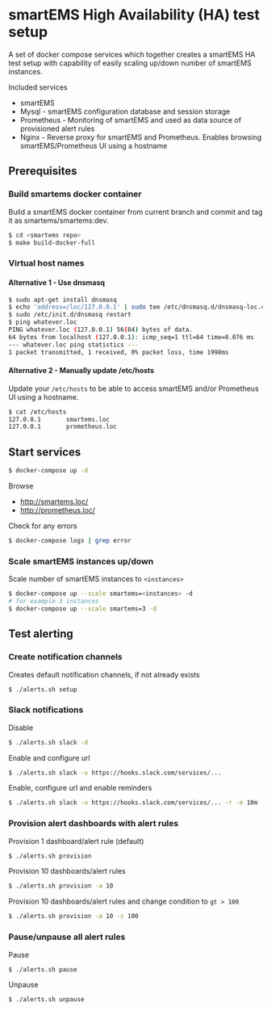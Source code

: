 # smartEMS High Availability (HA) test setup

A set of docker compose services which together creates a smartEMS HA test setup with capability of easily
scaling up/down number of smartEMS instances.

Included services

* smartEMS
* Mysql - smartEMS configuration database and session storage
* Prometheus - Monitoring of smartEMS and used as data source of provisioned alert rules
* Nginx - Reverse proxy for smartEMS and Prometheus. Enables browsing smartEMS/Prometheus UI using a hostname

## Prerequisites

### Build smartems docker container

Build a smartEMS docker container from current branch and commit and tag it as smartems/smartems:dev.

```bash
$ cd <smartems repo>
$ make build-docker-full
```

### Virtual host names

#### Alternative 1 - Use dnsmasq

```bash
$ sudo apt-get install dnsmasq
$ echo 'address=/loc/127.0.0.1' | sudo tee /etc/dnsmasq.d/dnsmasq-loc.conf > /dev/null
$ sudo /etc/init.d/dnsmasq restart
$ ping whatever.loc
PING whatever.loc (127.0.0.1) 56(84) bytes of data.
64 bytes from localhost (127.0.0.1): icmp_seq=1 ttl=64 time=0.076 ms
--- whatever.loc ping statistics ---
1 packet transmitted, 1 received, 0% packet loss, time 1998ms
```

#### Alternative 2 - Manually update /etc/hosts

Update your `/etc/hosts` to be able to access smartEMS and/or Prometheus UI using a hostname.

```bash
$ cat /etc/hosts
127.0.0.1       smartems.loc
127.0.0.1       prometheus.loc
```

## Start services

```bash
$ docker-compose up -d
```

Browse
* http://smartems.loc/
* http://prometheus.loc/

Check for any errors

```bash
$ docker-compose logs | grep error
```

### Scale smartEMS instances up/down

Scale number of smartEMS instances to `<instances>`

```bash
$ docker-compose up --scale smartems=<instances> -d
# for example 3 instances
$ docker-compose up --scale smartems=3 -d
```

## Test alerting

### Create notification channels

Creates default notification channels, if not already exists

```bash
$ ./alerts.sh setup
```

### Slack notifications

Disable

```bash
$ ./alerts.sh slack -d
```

Enable and configure url

```bash
$ ./alerts.sh slack -u https://hooks.slack.com/services/...
```

Enable, configure url and enable reminders

```bash
$ ./alerts.sh slack -u https://hooks.slack.com/services/... -r -e 10m
```

### Provision alert dashboards with alert rules

Provision 1 dashboard/alert rule (default)

```bash
$ ./alerts.sh provision
```

Provision 10 dashboards/alert rules

```bash
$ ./alerts.sh provision -a 10
```

Provision 10 dashboards/alert rules and change condition to `gt > 100`

```bash
$ ./alerts.sh provision -a 10 -c 100
```

### Pause/unpause all alert rules

Pause

```bash
$ ./alerts.sh pause
```

Unpause

```bash
$ ./alerts.sh unpause
```
